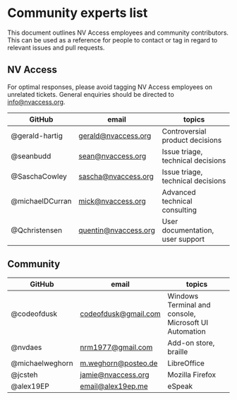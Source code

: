 # Community experts list

This document outlines NV Access employees and community contributors.
This can be used as a reference for people to contact or tag in regard to relevant issues and pull requests.

## NV Access

For optimal responses, please avoid tagging NV Access employees on unrelated tickets.
General enquiries should be directed to <info@nvaccess.org>.

| GitHub | email | topics |
|---|---|---|
| @gerald-hartig | <gerald@nvaccess.org> | Controversial product decisions |
| @seanbudd | <sean@nvaccess.org> | Issue triage, technical decisions |
| @SaschaCowley | <sascha@nvaccess.org> | Issue triage, technical decisions |
| @michaelDCurran | <mick@nvaccess.org> | Advanced technical consulting |
| @Qchristensen | <quentin@nvaccess.org> | User documentation, user support |

## Community

| GitHub | email | topics |
|---|---|---|
| @codeofdusk | <codeofdusk@gmail.com> | Windows Terminal and console, Microsoft UI Automation |
| @nvdaes | <nrm1977@gmail.com> | Add-on store, braille |
| @michaelweghorn | <m.weghorn@posteo.de> | LibreOffice |
| @jcsteh | <jamie@nvaccess.org> | Mozilla Firefox |
| @alex19EP | <email@alex19ep.me> | eSpeak |
